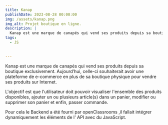 ```yaml
---
title: Kanap
publishDate: 2023-08-28 00:00:00
img: /assets/kanap.png
img_alt: Projet boutique en ligne.
description: |
  Kanap est une marque de canapés qui vend ses produits depuis sa boutique.
tags:
  - JS
  
 
---
```


Kanap est une marque de canapés qui vend ses produits depuis sa boutique exclusivement.
Aujourd’hui, celle-ci souhaiterait avoir une plateforme de e-commerce en plus de sa boutique physique pour vendre ses produits sur Internet.

L'objectif est que l'utilisateur doit pouvoir visualiser l'ensemble des produits disponibles, ajouter un ou plusieurs article(s) dans un panier, modifier ou supprimer son panier et enfin, passer commande.

Pour cela le Backend a été fourni par openClassrooms ,il fallait intégrer dynamiquement les éléments de l' API avec du JavaScript.
